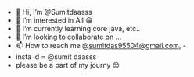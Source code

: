 - 👋 Hi, I’m @Sumitdaasss
- 👀 I’m interested in All 😁
- 🌱 I’m currently learning core java, etc..
- 💞️ I’m looking to collaborate on ...
- 📫 How to reach me @sumitdas95504@gmail.com, -
- insta id = @sumit daasss
-  please be a part of my journy 😊

<!---
Sumitdaasss/Sumitdaasss is a ✨ special ✨ repository because its `README.md` (this file) appears on your GitHub profile.
You can click the Preview link to take a look at your changes.
--->

